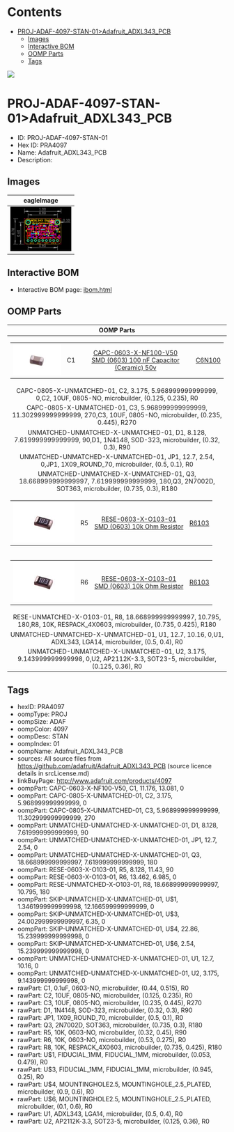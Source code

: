 



Contents
========

* [PROJ-ADAF-4097-STAN-01>Adafruit_ADXL343_PCB](#proj-adaf-4097-stan-01adafruit_adxl343_pcb)
	* [Images](#images)
	* [Interactive BOM](#interactive-bom)
	* [OOMP Parts](#oomp-parts)
	* [Tags](#tags)
  
![][im]
# PROJ-ADAF-4097-STAN-01>Adafruit_ADXL343_PCB

- ID: PROJ-ADAF-4097-STAN-01
- Hex ID: PRA4097
- Name: Adafruit_ADXL343_PCB
- Description: 

## Images
  
  

|eagleImage|
| :---: |
|[![eagleImage](eagleImage_140.png)](eagleImage_600.png)|

## Interactive BOM

- Interactive BOM page: [ibom.html](kicad/bom/ibom.html)

## OOMP Parts
  

|OOMP Parts|
| :---: |
|<table><tr><td>![CAPC-0603-X-NF100-V50](https://raw.githubusercontent.com/oomlout/oomlout_OOMP_parts/main/CAPC-0603-X-NF100-V50/image_140.jpg)</td><td> C1</td><td>[CAPC-0603-X-NF100-V50<br>SMD (0603) 100 nF Capacitor (Ceramic) 50v](https://github.com/oomlout/oomlout_OOMP_parts/tree/main/CAPC-0603-X-NF100-V50/)</td><td>[C6N100](https://github.com/oomlout/oomlout_OOMP_parts/tree/main/CAPC-0603-X-NF100-V50/)</td></tr></table>|
|CAPC-0805-X-UNMATCHED-01, C2, 3.175, 5.968999999999999, 0,C2, 10UF, 0805-NO, microbuilder, (0.125, 0.235), R0|
|CAPC-0805-X-UNMATCHED-01, C3, 5.968999999999999, 11.302999999999999, 270,C3, 10UF, 0805-NO, microbuilder, (0.235, 0.445), R270|
|UNMATCHED-UNMATCHED-X-UNMATCHED-01, D1, 8.128, 7.619999999999999, 90,D1, 1N4148, SOD-323, microbuilder, (0.32, 0.3), R90|
|UNMATCHED-UNMATCHED-X-UNMATCHED-01, JP1, 12.7, 2.54, 0,JP1, 1X09_ROUND_70, microbuilder, (0.5, 0.1), R0|
|UNMATCHED-UNMATCHED-X-UNMATCHED-01, Q3, 18.668999999999997, 7.619999999999999, 180,Q3, 2N7002D, SOT363, microbuilder, (0.735, 0.3), R180|
|<table><tr><td>![RESE-0603-X-O103-01](https://raw.githubusercontent.com/oomlout/oomlout_OOMP_parts/main/RESE-0603-X-O103-01/image_140.jpg)</td><td> R5</td><td>[RESE-0603-X-O103-01<br>SMD (0603) 10k Ohm Resistor](https://github.com/oomlout/oomlout_OOMP_parts/tree/main/RESE-0603-X-O103-01/)</td><td>[R6103](https://github.com/oomlout/oomlout_OOMP_parts/tree/main/RESE-0603-X-O103-01/)</td></tr></table>|
|<table><tr><td>![RESE-0603-X-O103-01](https://raw.githubusercontent.com/oomlout/oomlout_OOMP_parts/main/RESE-0603-X-O103-01/image_140.jpg)</td><td> R6</td><td>[RESE-0603-X-O103-01<br>SMD (0603) 10k Ohm Resistor](https://github.com/oomlout/oomlout_OOMP_parts/tree/main/RESE-0603-X-O103-01/)</td><td>[R6103](https://github.com/oomlout/oomlout_OOMP_parts/tree/main/RESE-0603-X-O103-01/)</td></tr></table>|
|RESE-UNMATCHED-X-O103-01, R8, 18.668999999999997, 10.795, 180,R8, 10K, RESPACK_4X0603, microbuilder, (0.735, 0.425), R180|
|UNMATCHED-UNMATCHED-X-UNMATCHED-01, U1, 12.7, 10.16, 0,U1, ADXL343, LGA14, microbuilder, (0.5, 0.4), R0|
|UNMATCHED-UNMATCHED-X-UNMATCHED-01, U2, 3.175, 9.143999999999998, 0,U2, AP2112K-3.3, SOT23-5, microbuilder, (0.125, 0.36), R0|

## Tags

- hexID: PRA4097
- oompType: PROJ
- oompSize: ADAF
- oompColor: 4097
- oompDesc: STAN
- oompIndex: 01
- oompName: Adafruit_ADXL343_PCB
- sources: All source files from https://github.com/adafruit/Adafruit_ADXL343_PCB (source licence details in srcLicense.md)
- linkBuyPage: http://www.adafruit.com/products/4097
- oompPart: CAPC-0603-X-NF100-V50, C1, 11.176, 13.081, 0
- oompPart: CAPC-0805-X-UNMATCHED-01, C2, 3.175, 5.968999999999999, 0
- oompPart: CAPC-0805-X-UNMATCHED-01, C3, 5.968999999999999, 11.302999999999999, 270
- oompPart: UNMATCHED-UNMATCHED-X-UNMATCHED-01, D1, 8.128, 7.619999999999999, 90
- oompPart: UNMATCHED-UNMATCHED-X-UNMATCHED-01, JP1, 12.7, 2.54, 0
- oompPart: UNMATCHED-UNMATCHED-X-UNMATCHED-01, Q3, 18.668999999999997, 7.619999999999999, 180
- oompPart: RESE-0603-X-O103-01, R5, 8.128, 11.43, 90
- oompPart: RESE-0603-X-O103-01, R6, 13.462, 6.985, 0
- oompPart: RESE-UNMATCHED-X-O103-01, R8, 18.668999999999997, 10.795, 180
- oompPart: SKIP-UNMATCHED-X-UNMATCHED-01, U$1, 1.3461999999999998, 12.166599999999999, 0
- oompPart: SKIP-UNMATCHED-X-UNMATCHED-01, U$3, 24.002999999999997, 6.35, 0
- oompPart: SKIP-UNMATCHED-X-UNMATCHED-01, U$4, 22.86, 15.239999999999998, 0
- oompPart: SKIP-UNMATCHED-X-UNMATCHED-01, U$6, 2.54, 15.239999999999998, 0
- oompPart: UNMATCHED-UNMATCHED-X-UNMATCHED-01, U1, 12.7, 10.16, 0
- oompPart: UNMATCHED-UNMATCHED-X-UNMATCHED-01, U2, 3.175, 9.143999999999998, 0
- rawPart: C1, 0.1uF, 0603-NO, microbuilder, (0.44, 0.515), R0
- rawPart: C2, 10UF, 0805-NO, microbuilder, (0.125, 0.235), R0
- rawPart: C3, 10UF, 0805-NO, microbuilder, (0.235, 0.445), R270
- rawPart: D1, 1N4148, SOD-323, microbuilder, (0.32, 0.3), R90
- rawPart: JP1, 1X09_ROUND_70, microbuilder, (0.5, 0.1), R0
- rawPart: Q3, 2N7002D, SOT363, microbuilder, (0.735, 0.3), R180
- rawPart: R5, 10K, 0603-NO, microbuilder, (0.32, 0.45), R90
- rawPart: R6, 10K, 0603-NO, microbuilder, (0.53, 0.275), R0
- rawPart: R8, 10K, RESPACK_4X0603, microbuilder, (0.735, 0.425), R180
- rawPart: U$1, FIDUCIAL_1MM, FIDUCIAL_1MM, microbuilder, (0.053, 0.479), R0
- rawPart: U$3, FIDUCIAL_1MM, FIDUCIAL_1MM, microbuilder, (0.945, 0.25), R0
- rawPart: U$4, MOUNTINGHOLE2.5, MOUNTINGHOLE_2.5_PLATED, microbuilder, (0.9, 0.6), R0
- rawPart: U$6, MOUNTINGHOLE2.5, MOUNTINGHOLE_2.5_PLATED, microbuilder, (0.1, 0.6), R0
- rawPart: U1, ADXL343, LGA14, microbuilder, (0.5, 0.4), R0
- rawPart: U2, AP2112K-3.3, SOT23-5, microbuilder, (0.125, 0.36), R0



[im]: eagleImage_450.png
